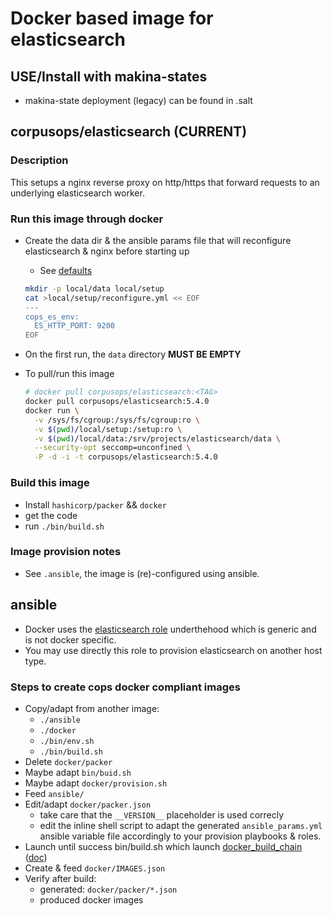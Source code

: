 # Docker based image for elasticsearch

## USE/Install with makina-states
- makina-state deployment (legacy) can be found in .salt

## corpusops/elasticsearch (CURRENT)
### Description
This setups a nginx reverse proxy on http/https that forward requests
to an underlying elasticsearch worker.

### Run this image through docker

- Create the data dir & the ansible params file
  that will reconfigure elasticsearch & nginx before starting up

    - See [defaults](/ansible/roles/elasticsearch/defaults/main.yml)

    ```sh
    mkdir -p local/data local/setup
    cat >local/setup/reconfigure.yml << EOF
    ---
    cops_es_env:
      ES_HTTP_PORT: 9200
    EOF
    ```
- On the first run, the ``data`` directory **MUST BE EMPTY**
- To pull/run this image

    ```sh
    # docker pull corpusops/elasticsearch:<TAG>
    docker pull corpusops/elasticsearch:5.4.0
    docker run \
      -v /sys/fs/cgroup:/sys/fs/cgroup:ro \
      -v $(pwd)/local/setup:/setup:ro \
      -v $(pwd)/local/data:/srv/projects/elasticsearch/data \
      --security-opt seccomp=unconfined \
      -P -d -i -t corpusops/elasticsearch:5.4.0
    ```

### Build this image
- Install ``hashicorp/packer`` && ``docker``
- get the code
- run ``./bin/build.sh``

### Image provision notes
- See ``.ansible``, the image is (re)-configured using ansible.

## ansible
- Docker uses the [elasticsearch role](ansible/roles/elasticsearch) underthehood which
  is generic and is not docker specific.
- You may use directly this role to provision elasticsearch on another host type.

### Steps to create cops docker compliant images
- Copy/adapt from another image:
    - ``./ansible``
    - ``./docker``
    - ``./bin/env.sh``
    - ``./bin/build.sh``
- Delete ``docker/packer``
- Maybe adapt ``bin/buid.sh``
- Maybe adapt ``docker/provision.sh``
- Feed ``ansible/``
- Edit/adapt ``docker/packer.json``
    - take care that the ``__VERSION__`` placeholder is used correcly
    - edit the inline shell script to adapt the generated ``ansible_params.yml``
      ansible variable file accordingly to your provision playbooks & roles.
- Launch until success bin/build.sh which launch [docker_build_chain](https://github.com/corpusops/corpusops.bootstrap/blob/master/hacking/docker_build_chain.py) ([doc](https://github.com/corpusops/corpusops.bootstrap/blob/master/doc/docker_build_chain.md))
- Create & feed ``docker/IMAGES.json``
- Verify after build:
    - generated: ``docker/packer/*.json``
    - produced docker images

